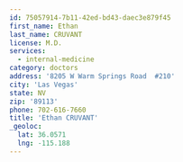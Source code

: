 ```yaml
---
id: 75057914-7b11-42ed-bd43-daec3e879f45
first_name: Ethan
last_name: CRUVANT
license: M.D.
services:
  - internal-medicine
category: doctors
address: '8205 W Warm Springs Road  #210'
city: 'Las Vegas'
state: NV
zip: '89113'
phone: 702-616-7660
title: 'Ethan CRUVANT'
_geoloc:
  lat: 36.0571
  lng: -115.188
---
```

